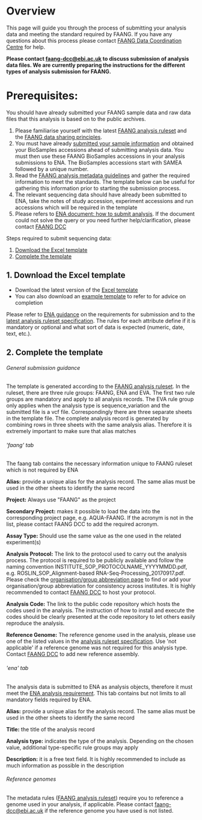 # Overview
This page will guide you through the process of submitting your analysis data 
and meeting the standard required by FAANG.  If you have any questions about 
this process please contact [FAANG Data Coordination Centre](mailto:faang-dcc@ebi.ac.uk) for help. 

**Please contact [faang-dcc@ebi.ac.uk](mailto:faang-dcc@ebi.ac.uk) to discuss submission of analysis data files. 
We are currently preparing the instructions for the different types of analysis 
submission for FAANG.**

# Prerequisites:
You should have already submitted your FAANG sample data and raw data files 
that this analysis is based on to the public archives.

1. Please familiarise yourself with the latest [FAANG analysis ruleset](
https://data.faang.org/ruleset/analyses#faang) and the [FAANG data sharing principles](http://www.faang.org/data-share-principle).
2. You must have already [submitted your sample information](biosamples_template.md) and obtained your 
BioSamples accessions ahead of submitting analysis data.  You must then use 
these FAANG BioSamples accessions in your analysis submissions to ENA. 
The BioSamples accessions start with SAMEA followed by a unique number.
3. Read the [FAANG analysis metadata guidelines](https://data.faang.org/ruleset/analyses#faang) 
and gather the required information to meet the standards. The template below 
can be useful for gathering this information prior to starting the submission 
process. 
4. The relevant sequencing data should have already been submitted to ENA, 
take the notes of study accession, experiment accessions and run accessions 
which will be required in the template
5. Please refers to [ENA document: how to submit analysis](https://ena-docs.readthedocs.io/en/latest/submit/analyses.html). 
If the document could not solve the query or you need further 
help/clarification, please contact [FAANG DCC](mailto:faang-dcc@ebi.ac.uk)

Steps required to submit sequencing data:

1. [Download the Excel template](#1-download-the-excel-template) 
2. [Complete the template](#2-complete-the-template)

## 1. Download the Excel template
* Download the latest version of the [Excel template](
https://data.faang.org/assets/empty/faang_analysis.xlsx)
* You can also download an [example template](
https://data.faang.org/assets/with_examples/faang_analysis.xlsx) to refer to for advice on 
completion

Please refer to [ENA guidance](http://www.ebi.ac.uk/ena/submit) on the 
requirements for submission and to the [latest analysis ruleset specification](https://data.faang.org/ruleset/analyses#faang). 
The rules for each attribute define if it is mandatory or optional and what 
sort of data is expected (numeric, date, text, etc.).

## 2. Complete the template
###### General submission guidance
The template is generated according to the [FAANG analysis ruleset](https://data.faang.org/ruleset/analyses#faang). In the 
ruleset, there are three rule groups: FAANG, ENA and EVA. The first two rule 
groups are mandatory and apply to all analysis records. The EVA rule group 
only applies when the analysis type is sequence_variation and the submitted 
file is a vcf file. Correspondingly there are three separate sheets in the 
template file. The complete analysis record is generated by combining rows 
in three sheets with the same analysis alias. Therefore it is extremely 
important to make sure that alias matches

###### 'faang' tab
The faang tab contains the necessary information unique to FAANG ruleset which 
is not required by ENA

**Alias:** provide a unique alias for the analysis record. The same alias must 
be used in the other sheets to identify the same record

**Project:** Always use "FAANG" as the project

**Secondary Project:** makes it possible to load the data into the 
corresponding project page, e.g. AQUA-FAANG. If the acronym is not in the 
list, please contact FAANG DCC to add the required acronym.

**Assay Type:** Should use the same value as the one used in the related 
experiment(s)

**Analysis Protocol:** The link to the protocol used to carry out the analysis 
process. The protocol is required to be publicly available and follow the 
naming convention INSTITUTE_SOP_PROTOCOLNAME_YYYYMMDD.pdf, e.g. 
ROSLIN_SOP_Alignment-based RNA-Seq-Processing_20170917.pdf. Please check 
the [organisation/group abbreviation page](organization_group_abbreviations.md) 
to find or add your organisation/group abbreviation for consistency across 
institutes. It is highly recommended to contact [FAANG DCC](mailto:faang-dcc@ebi.ac.uk) 
to host your protocol.

**Analysis Code:** The link to the public code repository which hosts the 
codes used in the analysis. The instruction of how to install and execute the 
codes should be clearly presented at the code repository to let others easily 
reproduce the analysis.

**Reference Genome:** The reference genome used in the analysis, please use 
one of the listed values in the [analysis ruleset specification](https://data.faang.org/ruleset/analyses#faang). 
Use 'not applicable' if a reference genome was not required for this analysis type. 
Contact [FAANG DCC](mailto:faang-dcc@ebi.ac.uk) to add new reference assembly.

###### 'ena' tab
The analysis data is submitted to ENA as analysis objects, therefore it must 
meet the [ENA analysis requirement](https://github.com/enasequence/schema/blob/master/src/main/resources/uk/ac/ebi/ena/sra/schema/SRA.analysis.xsd).  This tab contains but not limits to all 
mandatory fields required by ENA.

**Alias:** provide a unique alias for the analysis record. The same alias must 
be used in the other sheets to identify the same record

**Title:** the title of the analysis record

**Analysis type:** indicates the type of the analysis. Depending on the chosen 
value, additional type-specific rule groups may apply

**Description:** it is a free text field. It is highly recommended to include 
as much information as possible in the description

###### Reference genomes
The metadata rules ([FAANG analysis ruleset](https://data.faang.org/ruleset/analyses#faang)) require you to reference a genome 
used in your analysis, if applicable. Please contact [faang-dcc@ebi.ac.uk](mailto:faang-dcc@ebi.ac.uk) if 
the reference genome you have used is not listed.
